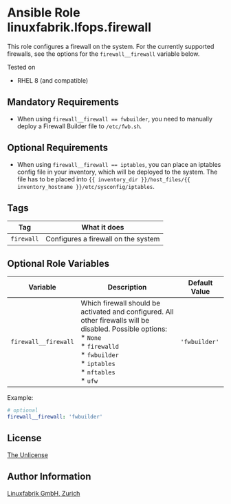 # Ansible Role linuxfabrik.lfops.firewall

This role configures a firewall on the system. For the currently supported firewalls, see the options for the `firewall__firewall` variable below.

Tested on

* RHEL 8 (and compatible)


## Mandatory Requirements

* When using `firewall__firewall == fwbuilder`, you need to manually deploy a Firewall Builder file to `/etc/fwb.sh`.


## Optional Requirements

* When using `firewall__firewall == iptables`, you can place an iptables config file in your inventory, which will be deployed to the system. The file has to be placed into `{{ inventory_dir }}/host_files/{{ inventory_hostname }}/etc/sysconfig/iptables`.


## Tags

| Tag        | What it does                        |
| ---        | ------------                        |
| `firewall` | Configures a firewall on the system |


## Optional Role Variables

| Variable | Description | Default Value |
| -------- | ----------- | ------------- |
| `firewall__firewall` | Which firewall should be activated and configured. All other firewalls will be disabled. Possible options:<br> * `None`<br> * `firewalld`<br> * `fwbuilder`<br> * `iptables`<br> * `nftables`<br> * `ufw` | `'fwbuilder'` |

Example:
```yaml
# optional
firewall__firewall: 'fwbuilder'
```


## License

[The Unlicense](https://unlicense.org/)


## Author Information

[Linuxfabrik GmbH, Zurich](https://www.linuxfabrik.ch)
